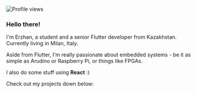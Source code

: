 ![Profile views](https://komarev.com/ghpvc/?username=kekland&color=ca054d)

### Hello there!

I'm Erzhan, a student and a senior Flutter developer from Kazakhstan. Currently living in Milan, Italy.

Aside from Flutter, I'm really passionate about embedded systems - be it as simple as Arudino or Raspberry Pi, or things like FPGAs.

I also do some stuff using **React** :)

Check out my projects down below:
